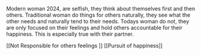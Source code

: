 Modern woman 2024, are selfish, they think about themselves first and then others. Traditional woman do things for others naturally, they see what the other needs and naturally tend to their needs. Todays woman do not, they are only focused on their feelings and hold others accountable for their happiness. This is especially true with their partner. 

[[Not Responsible for others feelings <PN>]]
[[Pursuit of happiness]]
